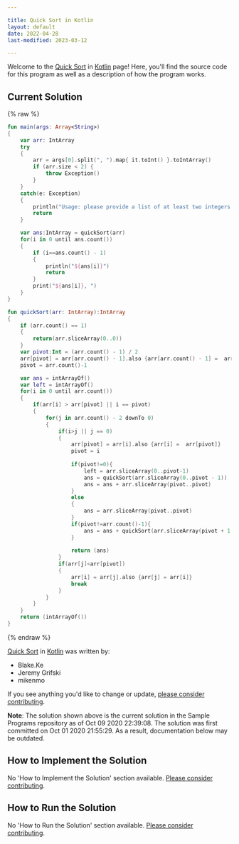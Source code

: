 ```yaml
---

title: Quick Sort in Kotlin
layout: default
date: 2022-04-28
last-modified: 2023-03-12

---
```


Welcome to the [Quick Sort](https://sampleprograms.io/projects/quick-sort) in [Kotlin](https://sampleprograms.io/languages/kotlin) page! Here, you'll find the source code for this program as well as a description of how the program works.

## Current Solution

{% raw %}

```kotlin
fun main(args: Array<String>) 
{
    var arr: IntArray
    try
    {
        arr = args[0].split(", ").map{ it.toInt() }.toIntArray()
        if (arr.size < 2) {
            throw Exception()
        }
    }
    catch(e: Exception)
    {
        println("Usage: please provide a list of at least two integers to sort in the format \"1, 2, 3, 4, 5\"")
        return
    }

    var ans:IntArray = quickSort(arr)
    for(i in 0 until ans.count())
    {
        if (i==ans.count() - 1)
        {
            println("${ans[i]}")
            return
        }
        print("${ans[i]}, ")
    }
}

fun quickSort(arr: IntArray):IntArray
{
    if (arr.count() == 1)
    {
        return(arr.sliceArray(0..0))
    }
    var pivot:Int = (arr.count() - 1) / 2 
    arr[pivot] = arr[arr.count() - 1].also {arr[arr.count() - 1] =  arr[pivot]}
    pivot = arr.count()-1

    var ans = intArrayOf()
    var left = intArrayOf()
    for(i in 0 until arr.count())
    {
        if(arr[i] > arr[pivot] || i == pivot)
        {
            for(j in arr.count() - 2 downTo 0)
            {
                if(i>j || j == 0)
                {
                    arr[pivot] = arr[i].also {arr[i] =  arr[pivot]}
                    pivot = i
                    
                    if(pivot!=0){
                        left = arr.sliceArray(0..pivot-1)
                        ans = quickSort(arr.sliceArray(0..pivot - 1))
                        ans = ans + arr.sliceArray(pivot..pivot)
                    }
                    else
                    {
                        ans = arr.sliceArray(pivot..pivot)
                    }
                    if(pivot!=arr.count()-1){
                        ans = ans + quickSort(arr.sliceArray(pivot + 1..arr.count() - 1))
                    }
                    
                    return (ans)
                }
                if(arr[j]<arr[pivot])
                {
                    arr[i] = arr[j].also {arr[j] = arr[i]}
                    break
                }
            }
        }
    }
    return (intArrayOf())
}
```

{% endraw %}

[Quick Sort](https://sampleprograms.io/projects/quick-sort) in [Kotlin](https://sampleprograms.io/languages/kotlin) was written by:

- Blake.Ke
- Jeremy Grifski
- mikenmo

If you see anything you'd like to change or update, [please consider contributing](https://github.com/TheRenegadeCoder/sample-programs).

**Note**: The solution shown above is the current solution in the Sample Programs repository as of Oct 09 2020 22:39:08. The solution was first committed on Oct 01 2020 21:55:29. As a result, documentation below may be outdated.

## How to Implement the Solution

No 'How to Implement the Solution' section available. [Please consider contributing](https://github.com/TheRenegadeCoder/sample-programs-website).

## How to Run the Solution

No 'How to Run the Solution' section available. [Please consider contributing](https://github.com/TheRenegadeCoder/sample-programs-website).
